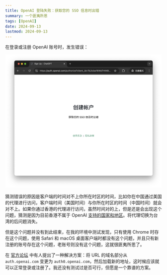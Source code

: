 ```yaml
---
title: OpenAI 登陆失败：获取您的 SSO 信息时出错
summary: 一个匪夷所思
tags: [OpenAI]
date: 2024-09-13
lastmod: 2024-09-13
---
```


在登录或注册 OpenAI 账号时，发生错误：

![](assets/file-20240913120720439.png)

猜测错误的原因是客户端的时间对不上你所在时区的时间，比如你在中国通过美国的代理进行访问，客户端时间（美国时间）与你所在时区的时间（中国时间）就会对不上。如果你通过香港的代理进行访问，虽然时间对的上，但是还是会出现这个问题，猜测是因为目前香港不属于 OpenAI [支持的国家和地区](https://platform.openai.com/docs/supported-countries)。将代理切换为台湾的后问题消失。

但是这个问题并没有到此结束，在我的环境中测试发现，只有使用 Chrome 时存在这个问题，使用 Safari 和 macOS 桌面客户端时都没有这个问题，并且只有新注册的账号存在这个问题，老账号则没有这个问题，这就很匪夷所思了。

在 [官方论坛](https://community.openai.com/t/cant-fix-this-error-welcome-back-something-went-wrong-while-getting-your-sso-info/934573/4) 中有人提出了一种解决方案：将 URL 的域名部分从 `auth.openai.com` 变更为 `auth0.openai.com`，然后加载新的地址，这时候应该就可以正常登录或注册了。我还没有测试过是否可行，但愿是一个靠谱的方案。
